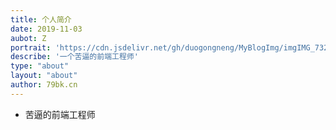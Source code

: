 ```yaml
---
title: 个人简介
date: 2019-11-03
aubot: Z
portrait: 'https://cdn.jsdelivr.net/gh/duogongneng/MyBlogImg/imgIMG_7327.jpeg'
describe: '一个苦逼的前端工程师'
type: "about"
layout: "about"
author: 79bk.cn
---
```


-  苦逼的前端工程师